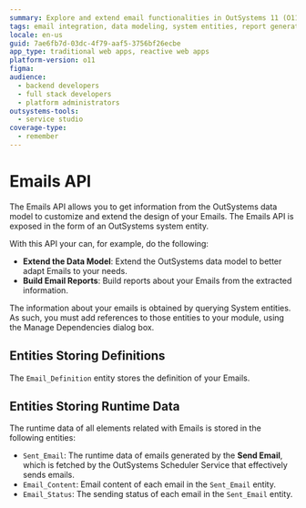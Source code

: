 ```yaml
---
summary: Explore and extend email functionalities in OutSystems 11 (O11) using the Emails API to customize data models and generate reports.
tags: email integration, data modeling, system entities, report generation, api
locale: en-us
guid: 7ae6fb7d-03dc-4f79-aaf5-3756bf26ecbe
app_type: traditional web apps, reactive web apps
platform-version: o11
figma:
audience:
  - backend developers
  - full stack developers
  - platform administrators
outsystems-tools:
  - service studio
coverage-type:
  - remember
---
```


# Emails API

The Emails API allows you to get information from the OutSystems data model to customize and extend the design of your Emails. The Emails API is exposed in the form of an OutSystems system entity. 

With this API your can, for example, do the following:

* **Extend the Data Model**: Extend the OutSystems data model to better adapt Emails to your needs.
* **Build Email Reports**: Build reports about your Emails from the extracted information. 

The information about your emails is obtained by querying System entities. As such, you must add references to those entities to your module, using the Manage Dependencies dialog box.

## Entities Storing Definitions

The `Email_Definition` entity stores the definition of your Emails.

## Entities Storing Runtime Data

The runtime data of all elements related with Emails is stored in the following entities:

* `Sent_Email`: The runtime data of emails generated by the **Send Email**, which is fetched by the OutSystems Scheduler Service that effectively sends emails.
* `Email_Content`: Email content of each email in the `Sent_Email` entity.
* `Email_Status`: The sending status of each email in the `Sent_Email` entity.
